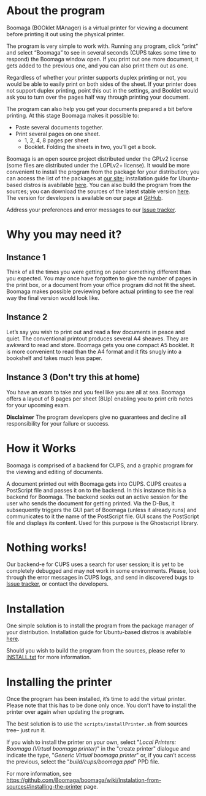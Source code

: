 About the program
=================

Boomaga (BOOklet MAnager) is a virtual printer for viewing a document before printing it out using the
physical printer.

The program is very simple to work with. Running any program, click “print” and select “Boomaga” to
see in several seconds (CUPS takes some time to respond) the Boomaga window open. If you print out
one more document, it gets added to the previous one, and you can also print them out as one.

Regardless of whether your printer supports duplex printing or not, you would be able to easily print on
both sides of the sheet. If your printer does not support duplex printing, point this out in the settings,
and Booklet would ask you to turn over the pages half way through printing your document.

The program can also help you get your documents prepared a bit before printing. At this stage
Boomaga makes it possible to:
* Paste several documents together.
* Print several pages on one sheet.
    * 1, 2, 4, 8 pages per sheet
    * Booklet. Folding the sheets in two, you’ll get a book.

Boomaga is an open source project distributed under the GPLv2 license (some files are distributed
under the LGPLv2+ license). It would be more convenient to install the program from the package for your
distribution; you can access the list of the packages at [our site](https://github.com/Boomaga/boomaga); installation guide for Ubuntu-based distros is avabilable [here](https://github.com/Boomaga/boomaga/wiki/How-to-Install-Boomaga-in-LinuxMint-or-Ubuntu). You can also build the program from the sources; you can download the sources of the latest stable version [here](https://github.com/Boomaga/boomaga/archive/master.zip). 
The version for developers is available on our page at [GitHub](https://github.com/Boomaga/boomaga).

Address your preferences and error messages to our [Issue tracker](https://github.com/Boomaga/boomaga/issues).


Why you may need it?
====================

Instance 1
----------

Think of all the times you were getting on paper something different than you expected. You may once
have forgotten to give the number of pages in the print box, or a document from your office program
did not fit the sheet. Boomaga makes possible previewing before actual printing to see the real way the
final version would look like.

Instance 2
----------

Let’s say you wish to print out and read a few documents in peace and quiet. The conventional printout
produces several A4 sheaves. They are awkward to read and store. Boomaga gets you one compact A5
booklet. It is more convenient to read than the A4 format and it fits snugly into a bookshelf and takes
much less paper.

Instance 3 (Don't try this at home)
-----------------------------------

You have an exam to take and you feel like you are all at sea. Boomaga offers a layout of 8 pages per
sheet (8Up) enabling you to print crib notes for your upcoming exam.

  **Disclaimer**
  The program developers give no guarantees and decline all responsibility for your failure or
  success.

How it Works
============

Boomaga is comprised of a backend for CUPS, and a graphic program for the viewing and editing of
documents.

A document printed out with Boomaga gets into CUPS. CUPS creates a PostScript file and passes it on
to the backend. In this instance this is a backend for Boomaga. The backend seeks out an active session
for the user who sends the document for getting printed. Via the D-Bus, it subsequently triggers the GUI
part of Boomaga (unless it already runs) and communicates to it the name of the PostScript file. GUI
scans the PostScript file and displays its content. Used for this purpose is the Ghostscript library.

Nothing works!
==============

Our backend-е for CUPS uses a search for user session; it is yet to be completely debugged and may
not work in some environments. Please, look through the error messages in CUPS logs, and send in
discovered bugs to [Issue tracker](https://github.com/Boomaga/boomaga/issues), or contact the developers.


Installation
===========

One simple solution is to install the program from the package manager of your distribution. Installation guide for Ubuntu-based distros is avabilable [here](https://github.com/Boomaga/boomaga/wiki/How-to-Install-Boomaga-in-LinuxMint-or-Ubuntu).

Should you wish to build the program from the sources, please refer to [INSTALL.txt](INSTALL.txt) for more information.


Installing the printer
======================

Once the program has been installed, it’s time to add the virtual printer. Please note that this has to be
done only once. You don’t have to install the printer over again when updating the program.

The best solution is to use the `scripts/installPrinter.sh` from sources tree– just run it.

If you wish to install the printer on your own, select "_Local Printers: Boomaga (Virtual boomaga printer)_" in the "create printer" dialogue and indicate the type, "_Generic Virtual boomaga printer_" or, if you can’t access the previous, select the "_build/cups/boomaga.ppd_" PPD file.

For more information, see https://github.com/Boomaga/boomaga/wiki/Instalation-from-sources#installing-the-printer page.
